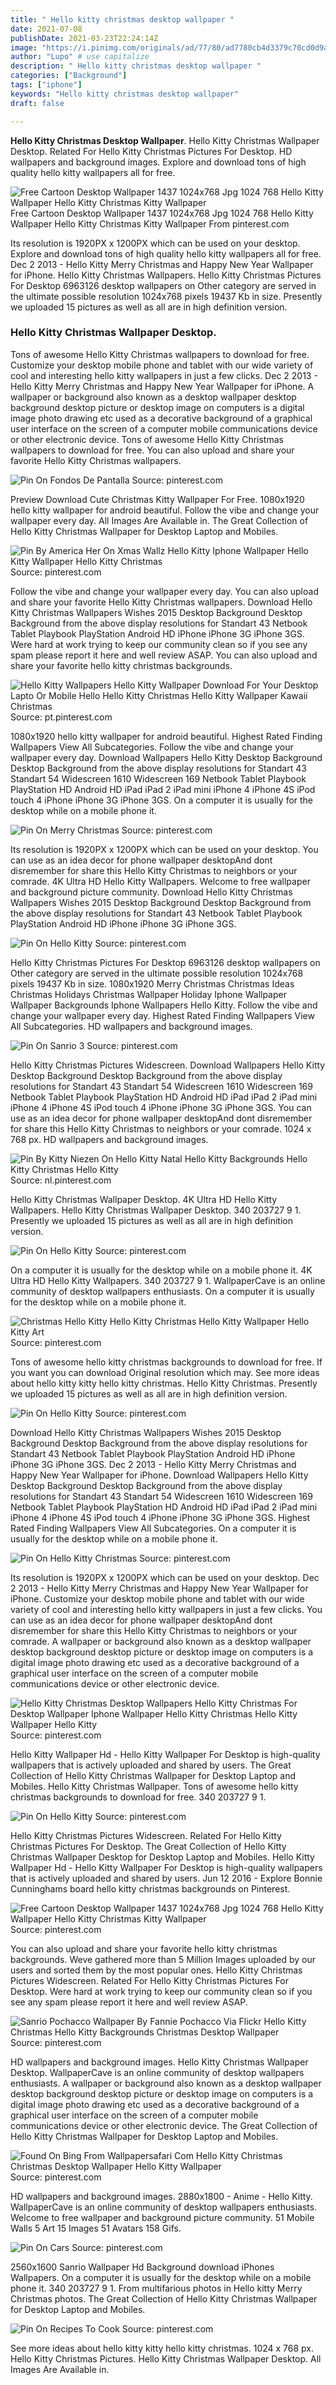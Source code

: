 ```yaml
---
title: " Hello kitty christmas desktop wallpaper "
date: 2021-07-08
publishDate: 2021-03-23T22:24:14Z
image: "https://i.pinimg.com/originals/ad/77/80/ad7780cb4d3379c70cd0d9a61571896f.gif"
author: "Lupo" # use capitalize
description: " Hello kitty christmas desktop wallpaper "
categories: ["Background"]
tags: ["iphone"]
keywords: "Hello kitty christmas desktop wallpaper"
draft: false

---
```



**Hello Kitty Christmas Desktop Wallpaper**. Hello Kitty Christmas Wallpaper Desktop. Related For Hello Kitty Christmas Pictures For Desktop. HD wallpapers and background images. Explore and download tons of high quality hello kitty wallpapers all for free.

![Free Cartoon Desktop Wallpaper 1437 1024x768 Jpg 1024 768 Hello Kitty Wallpaper Hello Kitty Christmas Kitty Wallpaper](https://i.pinimg.com/originals/61/61/a8/6161a857fe3b415016e6c30133b5c2e1.jpg "Free Cartoon Desktop Wallpaper 1437 1024x768 Jpg 1024 768 Hello Kitty Wallpaper Hello Kitty Christmas Kitty Wallpaper")
Free Cartoon Desktop Wallpaper 1437 1024x768 Jpg 1024 768 Hello Kitty Wallpaper Hello Kitty Christmas Kitty Wallpaper From pinterest.com


Its resolution is 1920PX x 1200PX which can be used on your desktop. Explore and download tons of high quality hello kitty wallpapers all for free. Dec 2 2013 - Hello Kitty Merry Christmas and Happy New Year Wallpaper for iPhone. Hello Kitty Christmas Wallpapers. Hello Kitty Christmas Pictures For Desktop 6963126 desktop wallpapers on Other category are served in the ultimate possible resolution 1024x768 pixels 19437 Kb in size. Presently we uploaded 15 pictures as well as all are in high definition version.

### Hello Kitty Christmas Wallpaper Desktop.

Tons of awesome Hello Kitty Christmas wallpapers to download for free. Customize your desktop mobile phone and tablet with our wide variety of cool and interesting hello kitty wallpapers in just a few clicks. Dec 2 2013 - Hello Kitty Merry Christmas and Happy New Year Wallpaper for iPhone. A wallpaper or background also known as a desktop wallpaper desktop background desktop picture or desktop image on computers is a digital image photo drawing etc used as a decorative background of a graphical user interface on the screen of a computer mobile communications device or other electronic device. Tons of awesome Hello Kitty Christmas wallpapers to download for free. You can also upload and share your favorite Hello Kitty Christmas wallpapers.


![Pin On Fondos De Pantalla](https://i.pinimg.com/originals/53/73/ca/5373cadde7aa53485a1d0ec5f78dcf36.jpg "Pin On Fondos De Pantalla")
Source: pinterest.com

Preview Download Cute Christmas Kitty Wallpaper For Free. 1080x1920 hello kitty wallpaper for android beautiful. Follow the vibe and change your wallpaper every day. All Images Are Available in. The Great Collection of Hello Kitty Christmas Wallpaper for Desktop Laptop and Mobiles.

![Pin By America Her On Xmas Wallz Hello Kitty Iphone Wallpaper Hello Kitty Wallpaper Hello Kitty Christmas](https://i.pinimg.com/originals/76/37/8d/76378dfbcb82322f6a0614cf00725bf9.jpg "Pin By America Her On Xmas Wallz Hello Kitty Iphone Wallpaper Hello Kitty Wallpaper Hello Kitty Christmas")
Source: pinterest.com

Follow the vibe and change your wallpaper every day. You can also upload and share your favorite Hello Kitty Christmas wallpapers. Download Hello Kitty Christmas Wallpapers Wishes 2015 Desktop Background Desktop Background from the above display resolutions for Standart 43 Netbook Tablet Playbook PlayStation Android HD iPhone iPhone 3G iPhone 3GS. Were hard at work trying to keep our community clean so if you see any spam please report it here and well review ASAP. You can also upload and share your favorite hello kitty christmas backgrounds.

![Hello Kitty Wallpapers Hello Kitty Wallpaper Download For Your Desktop Lapto Or Mobile Hello Hello Kitty Christmas Hello Kitty Wallpaper Kawaii Christmas](https://i.pinimg.com/originals/29/de/c7/29dec7cd58436eaf1e9e68802c1f6838.jpg "Hello Kitty Wallpapers Hello Kitty Wallpaper Download For Your Desktop Lapto Or Mobile Hello Hello Kitty Christmas Hello Kitty Wallpaper Kawaii Christmas")
Source: pt.pinterest.com

1080x1920 hello kitty wallpaper for android beautiful. Highest Rated Finding Wallpapers View All Subcategories. Follow the vibe and change your wallpaper every day. Download Wallpapers Hello Kitty Desktop Background Desktop Background from the above display resolutions for Standart 43 Standart 54 Widescreen 1610 Widescreen 169 Netbook Tablet Playbook PlayStation HD Android HD iPad iPad 2 iPad mini iPhone 4 iPhone 4S iPod touch 4 iPhone iPhone 3G iPhone 3GS. On a computer it is usually for the desktop while on a mobile phone it.

![Pin On Merry Christmas](https://i.pinimg.com/originals/a9/f7/e5/a9f7e5d247440b618b342e92af05c0ed.jpg "Pin On Merry Christmas")
Source: pinterest.com

Its resolution is 1920PX x 1200PX which can be used on your desktop. You can use as an idea decor for phone wallpaper desktopAnd dont disremember for share this Hello Kitty Christmas to neighbors or your comrade. 4K Ultra HD Hello Kitty Wallpapers. Welcome to free wallpaper and background picture community. Download Hello Kitty Christmas Wallpapers Wishes 2015 Desktop Background Desktop Background from the above display resolutions for Standart 43 Netbook Tablet Playbook PlayStation Android HD iPhone iPhone 3G iPhone 3GS.

![Pin On Hello Kitty](https://i.pinimg.com/originals/15/af/9e/15af9e3c4dcc73ff357ffb40978dffc1.jpg "Pin On Hello Kitty")
Source: pinterest.com

Hello Kitty Christmas Pictures For Desktop 6963126 desktop wallpapers on Other category are served in the ultimate possible resolution 1024x768 pixels 19437 Kb in size. 1080x1920 Merry Christmas Christmas Ideas Christmas Holidays Christmas Wallpaper Holiday Iphone Wallpaper Wallpaper Backgrounds Iphone Wallpapers Hello Kitty. Follow the vibe and change your wallpaper every day. Highest Rated Finding Wallpapers View All Subcategories. HD wallpapers and background images.

![Pin On Sanrio 3](https://i.pinimg.com/originals/cc/17/93/cc1793a3e5ad76b2904b2ad12d24f5d2.jpg "Pin On Sanrio 3")
Source: pinterest.com

Hello Kitty Christmas Pictures Widescreen. Download Wallpapers Hello Kitty Desktop Background Desktop Background from the above display resolutions for Standart 43 Standart 54 Widescreen 1610 Widescreen 169 Netbook Tablet Playbook PlayStation HD Android HD iPad iPad 2 iPad mini iPhone 4 iPhone 4S iPod touch 4 iPhone iPhone 3G iPhone 3GS. You can use as an idea decor for phone wallpaper desktopAnd dont disremember for share this Hello Kitty Christmas to neighbors or your comrade. 1024 x 768 px. HD wallpapers and background images.

![Pin By Kitty Niezen On Hello Kitty Natal Hello Kitty Backgrounds Hello Kitty Christmas Hello Kitty](https://i.pinimg.com/originals/c6/ae/34/c6ae34af90322524b9f5559ede0ec889.jpg "Pin By Kitty Niezen On Hello Kitty Natal Hello Kitty Backgrounds Hello Kitty Christmas Hello Kitty")
Source: nl.pinterest.com

Hello Kitty Christmas Wallpaper Desktop. 4K Ultra HD Hello Kitty Wallpapers. Hello Kitty Christmas Wallpaper Desktop. 340 203727 9 1. Presently we uploaded 15 pictures as well as all are in high definition version.

![Pin On Hello Kitty](https://i.pinimg.com/originals/de/47/c1/de47c1701ea5856fafdfacb64ea47689.png "Pin On Hello Kitty")
Source: pinterest.com

On a computer it is usually for the desktop while on a mobile phone it. 4K Ultra HD Hello Kitty Wallpapers. 340 203727 9 1. WallpaperCave is an online community of desktop wallpapers enthusiasts. On a computer it is usually for the desktop while on a mobile phone it.

![Christmas Hello Kitty Hello Kitty Christmas Hello Kitty Wallpaper Hello Kitty Art](https://i.pinimg.com/originals/bd/a8/5c/bda85c1055e7cf9bd35f68f437fb0cb8.jpg "Christmas Hello Kitty Hello Kitty Christmas Hello Kitty Wallpaper Hello Kitty Art")
Source: pinterest.com

Tons of awesome hello kitty christmas backgrounds to download for free. If you want you can download Original resolution which may. See more ideas about hello kitty kitty hello kitty christmas. Hello Kitty Christmas. Presently we uploaded 15 pictures as well as all are in high definition version.

![Pin On Hello Kitty](https://i.pinimg.com/736x/49/16/7f/49167ffa87206cbe86b6f360a84dc16d.jpg "Pin On Hello Kitty")
Source: pinterest.com

Download Hello Kitty Christmas Wallpapers Wishes 2015 Desktop Background Desktop Background from the above display resolutions for Standart 43 Netbook Tablet Playbook PlayStation Android HD iPhone iPhone 3G iPhone 3GS. Dec 2 2013 - Hello Kitty Merry Christmas and Happy New Year Wallpaper for iPhone. Download Wallpapers Hello Kitty Desktop Background Desktop Background from the above display resolutions for Standart 43 Standart 54 Widescreen 1610 Widescreen 169 Netbook Tablet Playbook PlayStation HD Android HD iPad iPad 2 iPad mini iPhone 4 iPhone 4S iPod touch 4 iPhone iPhone 3G iPhone 3GS. Highest Rated Finding Wallpapers View All Subcategories. On a computer it is usually for the desktop while on a mobile phone it.

![Pin On Hello Kitty Christmas](https://i.pinimg.com/originals/e4/8d/7a/e48d7a0c200e517ec2b3c61e4db211e6.png "Pin On Hello Kitty Christmas")
Source: pinterest.com

Its resolution is 1920PX x 1200PX which can be used on your desktop. Dec 2 2013 - Hello Kitty Merry Christmas and Happy New Year Wallpaper for iPhone. Customize your desktop mobile phone and tablet with our wide variety of cool and interesting hello kitty wallpapers in just a few clicks. You can use as an idea decor for phone wallpaper desktopAnd dont disremember for share this Hello Kitty Christmas to neighbors or your comrade. A wallpaper or background also known as a desktop wallpaper desktop background desktop picture or desktop image on computers is a digital image photo drawing etc used as a decorative background of a graphical user interface on the screen of a computer mobile communications device or other electronic device.

![Hello Kitty Christmas Desktop Wallpapers Hello Kitty Christmas For Desktop Wallpaper Iphone Wallpaper Hello Kitty Christmas Hello Kitty Wallpaper Hello Kitty](https://i.pinimg.com/originals/c7/24/59/c72459cfb3446684d922923ac6ea9087.jpg "Hello Kitty Christmas Desktop Wallpapers Hello Kitty Christmas For Desktop Wallpaper Iphone Wallpaper Hello Kitty Christmas Hello Kitty Wallpaper Hello Kitty")
Source: pinterest.com

Hello Kitty Wallpaper Hd - Hello Kitty Wallpaper For Desktop is high-quality wallpapers that is actively uploaded and shared by users. The Great Collection of Hello Kitty Christmas Wallpaper for Desktop Laptop and Mobiles. Hello Kitty Christmas Wallpaper. Tons of awesome hello kitty christmas backgrounds to download for free. 340 203727 9 1.

![Pin On Hello Kitty](https://i.pinimg.com/originals/49/fd/56/49fd56406dda54b9de28e0f202ebda2f.jpg "Pin On Hello Kitty")
Source: pinterest.com

Hello Kitty Christmas Pictures Widescreen. Related For Hello Kitty Christmas Pictures For Desktop. The Great Collection of Hello Kitty Christmas Wallpaper Desktop for Desktop Laptop and Mobiles. Hello Kitty Wallpaper Hd - Hello Kitty Wallpaper For Desktop is high-quality wallpapers that is actively uploaded and shared by users. Jun 12 2016 - Explore Bonnie Cunninghams board hello kitty christmas backgrounds on Pinterest.

![Free Cartoon Desktop Wallpaper 1437 1024x768 Jpg 1024 768 Hello Kitty Wallpaper Hello Kitty Christmas Kitty Wallpaper](https://i.pinimg.com/originals/61/61/a8/6161a857fe3b415016e6c30133b5c2e1.jpg "Free Cartoon Desktop Wallpaper 1437 1024x768 Jpg 1024 768 Hello Kitty Wallpaper Hello Kitty Christmas Kitty Wallpaper")
Source: pinterest.com

You can also upload and share your favorite hello kitty christmas backgrounds. Weve gathered more than 5 Million Images uploaded by our users and sorted them by the most popular ones. Hello Kitty Christmas Pictures Widescreen. Related For Hello Kitty Christmas Pictures For Desktop. Were hard at work trying to keep our community clean so if you see any spam please report it here and well review ASAP.

![Sanrio Pochacco Wallpaper By Fannie Pochacco Via Flickr Hello Kitty Christmas Hello Kitty Backgrounds Christmas Desktop Wallpaper](https://i.pinimg.com/originals/2c/54/a3/2c54a351fbf68eda5a53b41eb34e20e7.jpg "Sanrio Pochacco Wallpaper By Fannie Pochacco Via Flickr Hello Kitty Christmas Hello Kitty Backgrounds Christmas Desktop Wallpaper")
Source: pinterest.com

HD wallpapers and background images. Hello Kitty Christmas Wallpaper Desktop. WallpaperCave is an online community of desktop wallpapers enthusiasts. A wallpaper or background also known as a desktop wallpaper desktop background desktop picture or desktop image on computers is a digital image photo drawing etc used as a decorative background of a graphical user interface on the screen of a computer mobile communications device or other electronic device. The Great Collection of Hello Kitty Christmas Wallpaper for Desktop Laptop and Mobiles.

![Found On Bing From Wallpapersafari Com Hello Kitty Christmas Christmas Desktop Wallpaper Hello Kitty Wallpaper](https://i.pinimg.com/originals/95/db/c0/95dbc0c719530ead4f59d92f8413535b.png "Found On Bing From Wallpapersafari Com Hello Kitty Christmas Christmas Desktop Wallpaper Hello Kitty Wallpaper")
Source: pinterest.com

HD wallpapers and background images. 2880x1800 - Anime - Hello Kitty. WallpaperCave is an online community of desktop wallpapers enthusiasts. Welcome to free wallpaper and background picture community. 51 Mobile Walls 5 Art 15 Images 51 Avatars 158 Gifs.

![Pin On Cars](https://i.pinimg.com/originals/f1/9f/82/f19f829e0a8bf31298a4cef5230ce1dd.jpg "Pin On Cars")
Source: pinterest.com

2560x1600 Sanrio Wallpaper Hd Background download iPhones Wallpapers. On a computer it is usually for the desktop while on a mobile phone it. 340 203727 9 1. From multifarious photos in Hello kitty Merry Christmas photos. The Great Collection of Hello Kitty Christmas Wallpaper for Desktop Laptop and Mobiles.

![Pin On Recipes To Cook](https://i.pinimg.com/originals/ad/77/80/ad7780cb4d3379c70cd0d9a61571896f.gif "Pin On Recipes To Cook")
Source: pinterest.com

See more ideas about hello kitty kitty hello kitty christmas. 1024 x 768 px. Hello Kitty Christmas Pictures. Hello Kitty Christmas Wallpaper Desktop. All Images Are Available in.


